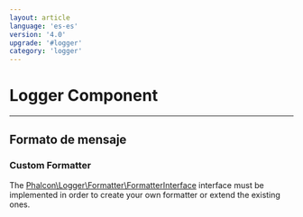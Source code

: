 ```yaml
---
layout: article
language: 'es-es'
version: '4.0'
upgrade: '#logger'
category: 'logger'
---
```

# Logger Component

* * *

## Formato de mensaje

### Custom Formatter

The [Phalcon\Logger\Formatter\FormatterInterface](api/Phalcon_Logger_Formatter_FormatterInterface) interface must be implemented in order to create your own formatter or extend the existing ones.